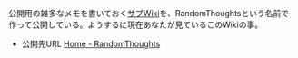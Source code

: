 公開用の雑多なメモを書いておく[サブWiki](%E3%82%B5%E3%83%96Wiki.md)を、RandomThoughtsという名前で作って公開している。ようするに現在あなたが見ているこのWikiの事。

- 公開先URL [Home - RandomThoughts](https://karino2.github.io/RandomThoughts/Home) 